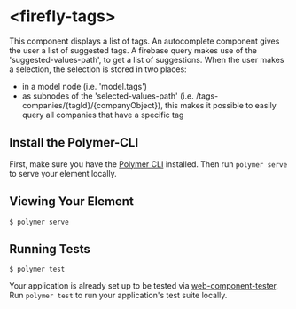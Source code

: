 # \<firefly-tags\>

This component displays a list of tags. An autocomplete component gives the user
  a list of suggested tags. A firebase query makes use of the 'suggested-values-path', to get a list
  of suggestions.  When the user makes a selection, the selection is stored in two places:
   - in a model node (i.e. 'model.tags')
   - as subnodes of the 'selected-values-path' (i.e. /tags-companies/{tagId}/{companyObject}), 
    this makes it possible to easily query all companies that have a specific tag

## Install the Polymer-CLI

First, make sure you have the [Polymer CLI](https://www.npmjs.com/package/polymer-cli) installed. Then run `polymer serve` to serve your element locally.

## Viewing Your Element

```
$ polymer serve
```

## Running Tests

```
$ polymer test
```

Your application is already set up to be tested via [web-component-tester](https://github.com/Polymer/web-component-tester). Run `polymer test` to run your application's test suite locally.
